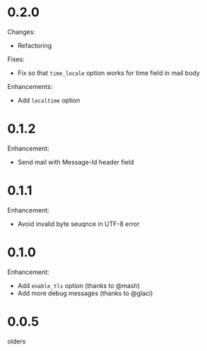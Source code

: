 # 0.2.0

Changes:

* Refactoring

Fixes:

* Fix so that `time_locale` option works for time field in mail body

Enhancements:

* Add `localtime` option

# 0.1.2

Enhancement:

* Send mail with Message-Id header field

# 0.1.1

Enhancement:

* Avoid invalid byte seuqnce in UTF-8 error

# 0.1.0

Enhancement:

* Add `enable_tls` option (thanks to @mash)
* Add more debug messages (thanks to @glaci)

# 0.0.5

olders
